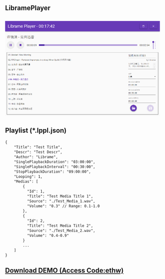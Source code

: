 ## LibramePlayer
## ![LibramePlayer Preview](/LibramePlayer.png "LibramePlayer")

## Playlist (*.lppl.json)

    {
        "Title": "Test Title",
        "Descr": "Test Descr",
        "Author": "Librame",
        "SinglePlaybackDuration": "03:00:00",
        "SinglePlaybackInterval": "00:30:00",
        "StopPlaybackDuration": "09:00:00",
        "Looping": 1,
        "Medias": [
            {
              "Id": 1,
              "Title": "Test Media Title 1",
              "Source": "./Test_Media_1.wav",
              "Volume": "0.3" // Range: 0.1-1.0
            },
            {
              "Id": 2,
              "Title": "Test Media Title 2",
              "Source": "./Test_Media_2.wav",
              "Volume": "0.4-0.9"
            }
            ...
        ]
    }

## [Download DEMO (Access Code:ethw)](https://pan.baidu.com/s/1kzS8LZNRhE3c3qsxtKB5Ng)
